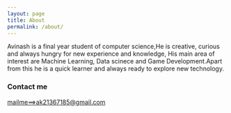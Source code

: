 ```yaml
---
layout: page
title: About
permalink: /about/
---
```


Avinash is a final year student of computer science,He is creative, curious and always hungry for new experience and knowledge, His main area of interest are Machine Learning, Data scinece and Game Development.Apart from this he is a quick learner and always ready to explore new technology.


### Contact me

[mailme==>ak21367185@gmail.com](mailto:ak21367185@gmail.com)
